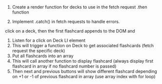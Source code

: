 1. Create a render function for decks to use in the fetch request .then function






1. Implement .catch() in fetch requests to handle errors.


click on a deck, then the first flashcard appends to the DOM and

1. Listen for a click on Deck LI element
2. This will trigger a function on Deck to get associated flashcards (fetch request the specific deck)
3. Put all flashcards into an array
4. This will call another function to display flashcard (always display first flashcard in array if no flashcard number is passed)
5. Then next and previous buttons will show different flashcard depending on +1 or -1 of previous flashcard in array (use array index with for loop)